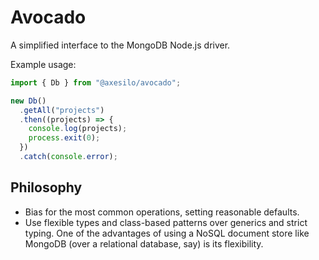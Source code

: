 # Avocado

A simplified interface to the MongoDB Node.js driver.

Example usage:

```javascript
import { Db } from "@axesilo/avocado";

new Db()
  .getAll("projects")
  .then((projects) => {
    console.log(projects);
    process.exit(0);
  })
  .catch(console.error);
```

## Philosophy

- Bias for the most common operations, setting reasonable defaults.
- Use flexible types and class-based patterns over generics and strict typing. One of the advantages
  of using a NoSQL document store like MongoDB (over a relational database, say) is its flexibility.
